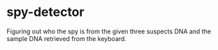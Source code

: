 # spy-detector
Figuring out who the spy is from the given three suspects DNA and the sample DNA retrieved from the keyboard.
